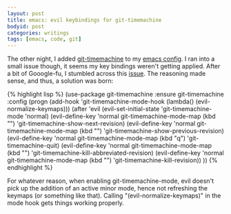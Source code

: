 ```yaml
---
layout: post
title: emacs: evil keybindings for git-timemachine
bodyid: post
categories: writings
tags: [emacs, code, git]
---
```


The other night, I added [git-timemachine](https://github.com/pidu/git-timemachine) to my [emacs config](https://github.com/coreygrunewald/emacs.d). I ran into a small issue though, it seems my key bindings weren't getting applied. After a bit of Gooogle-fu, I stumbled across this [issue](https://bitbucket.org/lyro/evil/issue/130/evil-define-key-can-no-longer-bind-key-in). The reasoning made sense, and thus, a solution was born:

{% highlight lisp %}
(use-package git-timemachine
  :ensure git-timemachine
  :config
  (progn
    (add-hook 'git-timemachine-mode-hook
              (lambda() (evil-normalize-keymaps)))
    (after 'evil
      (evil-set-initial-state 'git-timemachine-mode 'normal)
      (evil-define-key 'normal git-timemachine-mode-map (kbd "<up>") 'git-timemachine-show-next-revision)
      (evil-define-key 'normal git-timemachine-mode-map (kbd "<down>") 'git-timemachine-show-previous-revision)
      (evil-define-key 'normal git-timemachine-mode-map (kbd "q") 'git-timemachine-quit)
      (evil-define-key 'normal git-timemachine-mode-map (kbd "<right>") 'git-timemachine-kill-abbreviated-revision)
      (evil-define-key 'normal git-timemachine-mode-map (kbd "<left>") 'git-timemachine-kill-revision))
    ))
{% endhighlight %}

For whatever reason, when enabling git-timemachine-mode, evil doesn't pick up the addition of an active minor mode, hence not refreshing the keymaps (or something like that). Calling "(evil-normalize-keymaps)" in the mode hook gets things working properly.